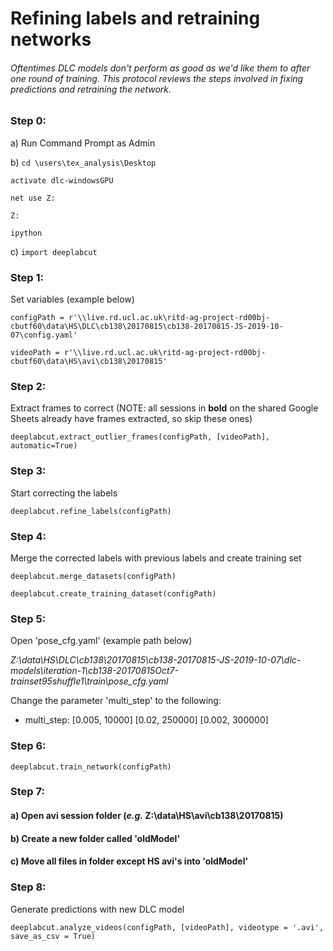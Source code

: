 # Refining labels and retraining networks
###### Oftentimes DLC models don't perform as good as we'd like them to after one round of training. This protocol reviews the steps involved in fixing predictions and retraining the network.

### Step 0:
a) Run Command Prompt as Admin

b) `cd \users\tex_analysis\Desktop`

`activate dlc-windowsGPU`

`net use Z:`

`Z:`

`ipython`

c) `import deeplabcut`

### Step 1:
Set variables (example below)

`configPath = r'\\live.rd.ucl.ac.uk\ritd-ag-project-rd00bj-cbutf60\data\HS\DLC\cb138\20170815\cb138-20170815-JS-2019-10-07\config.yaml'`

`videoPath = r'\\live.rd.ucl.ac.uk\ritd-ag-project-rd00bj-cbutf60\data\HS\avi\cb138\20170815'`

### Step 2:
Extract frames to correct (NOTE: all sessions in **bold** on the shared Google Sheets already have frames extracted, so skip these ones)

`deeplabcut.extract_outlier_frames(configPath, [videoPath], automatic=True)`

### Step 3:
Start correcting the labels

`deeplabcut.refine_labels(configPath)`

### Step 4:
Merge the corrected labels with previous labels and create training set

`deeplabcut.merge_datasets(configPath)`

`deeplabcut.create_training_dataset(configPath)`

### Step 5:
Open 'pose_cfg.yaml' (example path below) 

*Z:\data\HS\DLC\cb138\20170815\cb138-20170815-JS-2019-10-07\dlc-models\iteration-1\cb138-20170815Oct7-trainset95shuffle1\train\pose_cfg.yaml* 

Change the parameter 'multi_step' to the following:
- multi_step: [0.005, 10000] [0.02, 250000] [0.002, 300000]

### Step 6:

`deeplabcut.train_network(configPath)`

### Step 7:
#### a) Open avi session folder  (*e.g.* Z:\data\HS\avi\cb138\20170815)
#### b) Create a new folder called 'oldModel'
#### c) Move all files in folder except HS avi's into 'oldModel'

### Step 8:
Generate predictions with new DLC model

`deeplabcut.analyze_videos(configPath, [videoPath], videotype = '.avi', save_as_csv = True)` 
